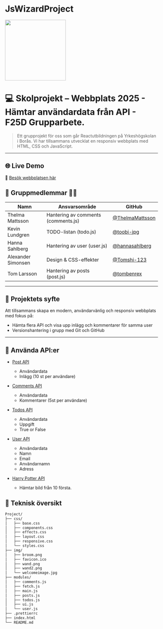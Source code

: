 # JsWizardProject

<img src="https://avatars.githubusercontent.com/u/207596941?s=400&u=9dfaaaa26c2964be8ef832d9259e938a6efd5d46&v=4" width="200"/>

# 💻 Skolprojekt – Webbplats 2025 - Hämtar användardata från API - F25D Grupparbete.

> Ett grupprojekt för oss som går Reactutbildningen på Yrkeshögskolan i Borås. Vi har tillsammans utvecklat en responsiv webbplats med HTML, CSS och JavaScript.

---

## 🌐 Live Demo

🔗 [Besök webbplatsen här](https://wizardofjs.github.io/JsWizardProject/)

## 👥 Gruppmedlemmar 🧙‍♂️

| Namn               | Ansvarsområde                       | GitHub                                               |
| ------------------ | ----------------------------------- | ---------------------------------------------------- |
| Thelma Mattsson    | Hantering av comments (comments.js) | [@ThelmaMattsson](https://github.com/ThelmaMattsson) |
| Kevin Lundgren     | TODO-listan (todo.js)               | [@toobi-jpg](https://github.com/toobi-jpg)           |
| Hanna Sahlberg     | Hantering av user (user.js)         | [@hannasahlberg](https://github.com/hannasahlberg)   |
| Alexander Simonsen | Design & CSS-effekter               | [@Tomshi-123](https://github.com/Tomshi-123)         |
| Tom Larsson        | Hantering av posts (post.js)        | [@tombenrex](https://github.com/tombenrex)           |

---

## 🚀 Projektets syfte

Att tillsammans skapa en modern, användarvänlig och responsiv webbplats med fokus på:

- Hämta flera API och visa upp inlägg och kommentarer för samma user
- Versionshantering i grupp med Git och GitHub

---

## 🔗 Använda API:er

- [Post API](https://jsonplaceholder.typicode.com/posts/)

  - Användardata
  - Inlägg (10 st per användare)

- [Comments API](https://jsonplaceholder.typicode.com/comments/)

  - Användardata
  - Kommentarer (5st per användare)

- [Todos API](https://jsonplaceholder.typicode.com/todos/)

  - Användardata
  - Uppgift
  - True or False

- [User API](https://jsonplaceholder.typicode.com/users/)

  - Användardata
  - Namn
  - Email
  - Användarnamn
  - Adress

- [Harry Potter API](https://hp-api.onrender.com/api/characters)
  - Hämtar bild från 10 första.

## 🧱 Teknisk översikt

```bash
Project/
├── css/
│   ├── base.css
│   ├── components.css
│   ├── effects.css
│   ├── layout.css
│   ├── responsive.css
│   └── styles.css
├── img/
│   ├── broom.png
│   ├── favicon.ico
│   ├── wand.png
│   ├── wand2.png
│   └── welcomeimage.jpg
├── modules/
│   ├── comments.js
│   ├── fetch.js
│   ├── main.js
│   ├── posts.js
│   ├── todos.js
│   ├── ui.js
│   └── user.js
├── .prettierrc
├── index.html
└── README.md
```
